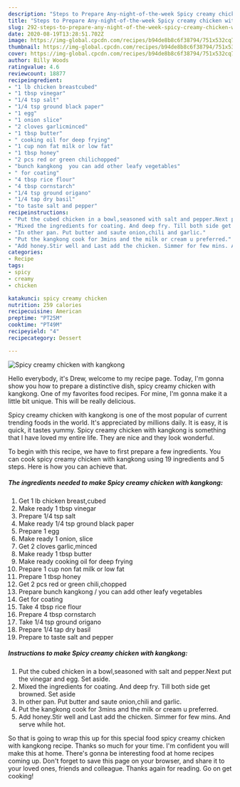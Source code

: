 ```yaml
---
description: "Steps to Prepare Any-night-of-the-week Spicy creamy chicken with kangkong"
title: "Steps to Prepare Any-night-of-the-week Spicy creamy chicken with kangkong"
slug: 292-steps-to-prepare-any-night-of-the-week-spicy-creamy-chicken-with-kangkong
date: 2020-08-19T13:28:51.702Z
image: https://img-global.cpcdn.com/recipes/b94de8b8c6f38794/751x532cq70/spicy-creamy-chicken-with-kangkong-recipe-main-photo.jpg
thumbnail: https://img-global.cpcdn.com/recipes/b94de8b8c6f38794/751x532cq70/spicy-creamy-chicken-with-kangkong-recipe-main-photo.jpg
cover: https://img-global.cpcdn.com/recipes/b94de8b8c6f38794/751x532cq70/spicy-creamy-chicken-with-kangkong-recipe-main-photo.jpg
author: Billy Woods
ratingvalue: 4.6
reviewcount: 18877
recipeingredient:
- "1 lb chicken breastcubed"
- "1 tbsp vinegar"
- "1/4 tsp salt"
- "1/4 tsp ground black paper"
- "1 egg"
- "1 onion slice"
- "2 cloves garlicminced"
- "1 tbsp butter"
- " cooking oil for deep frying"
- "1 cup non fat milk or low fat"
- "1 tbsp honey"
- "2 pcs red or green chilichopped"
- "bunch kangkong  you can add other leafy vegetables"
- " for coating"
- "4 tbsp rice flour"
- "4 tbsp cornstarch"
- "1/4 tsp ground origano"
- "1/4 tap dry basil"
- "to taste salt and pepper"
recipeinstructions:
- "Put the cubed chicken in a bowl,seasoned with salt and pepper.Next put the vinegar and egg. Set aside."
- "Mixed the ingredients for coating. And deep fry. Till both side get browned. Set aside"
- "In other pan. Put butter and saute onion,chili and garlic."
- "Put the kangkong cook for 3mins and the milk or cream u preferred."
- "Add honey.Stir well and Last add the chicken. Simmer for few mins. And serve while hot."
categories:
- Recipe
tags:
- spicy
- creamy
- chicken

katakunci: spicy creamy chicken 
nutrition: 259 calories
recipecuisine: American
preptime: "PT25M"
cooktime: "PT49M"
recipeyield: "4"
recipecategory: Dessert

---
```



![Spicy creamy chicken with kangkong](https://img-global.cpcdn.com/recipes/b94de8b8c6f38794/751x532cq70/spicy-creamy-chicken-with-kangkong-recipe-main-photo.jpg)

Hello everybody, it's Drew, welcome to my recipe page. Today, I'm gonna show you how to prepare a distinctive dish, spicy creamy chicken with kangkong. One of my favorites food recipes. For mine, I'm gonna make it a little bit unique. This will be really delicious.

Spicy creamy chicken with kangkong is one of the most popular of current trending foods in the world. It's appreciated by millions daily. It is easy, it is quick, it tastes yummy. Spicy creamy chicken with kangkong is something that I have loved my entire life. They are nice and they look wonderful.




To begin with this recipe, we have to first prepare a few ingredients. You can cook spicy creamy chicken with kangkong using 19 ingredients and 5 steps. Here is how you can achieve that.

<!--inarticleads1-->

##### The ingredients needed to make Spicy creamy chicken with kangkong:

1. Get 1 lb chicken breast,cubed
1. Make ready 1 tbsp vinegar
1. Prepare 1/4 tsp salt
1. Make ready 1/4 tsp ground black paper
1. Prepare 1 egg
1. Make ready 1 onion, slice
1. Get 2 cloves garlic,minced
1. Make ready 1 tbsp butter
1. Make ready  cooking oil for deep frying
1. Prepare 1 cup non fat milk or low fat
1. Prepare 1 tbsp honey
1. Get 2 pcs red or green chili,chopped
1. Prepare bunch kangkong / you can add other leafy vegetables
1. Get  for coating
1. Take 4 tbsp rice flour
1. Prepare 4 tbsp cornstarch
1. Take 1/4 tsp ground origano
1. Prepare 1/4 tap dry basil
1. Prepare to taste salt and pepper




<!--inarticleads2-->

##### Instructions to make Spicy creamy chicken with kangkong:

1. Put the cubed chicken in a bowl,seasoned with salt and pepper.Next put the vinegar and egg. Set aside.
1. Mixed the ingredients for coating. And deep fry. Till both side get browned. Set aside
1. In other pan. Put butter and saute onion,chili and garlic.
1. Put the kangkong cook for 3mins and the milk or cream u preferred.
1. Add honey.Stir well and Last add the chicken. Simmer for few mins. And serve while hot.




So that is going to wrap this up for this special food spicy creamy chicken with kangkong recipe. Thanks so much for your time. I'm confident you will make this at home. There's gonna be interesting food at home recipes coming up. Don't forget to save this page on your browser, and share it to your loved ones, friends and colleague. Thanks again for reading. Go on get cooking!
